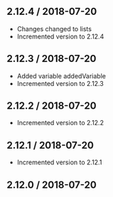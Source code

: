## 2.12.4  /  2018-07-20
* Changes changed to lists
* Incremented version to 2.12.4

## 2.12.3  /  2018-07-20
* Added variable addedVariable
* Incremented version to 2.12.3

## 2.12.2  /  2018-07-20
* Incremented version to 2.12.2

## 2.12.1  /  2018-07-20
* Incremented version to 2.12.1

## 2.12.0  /  2018-07-20